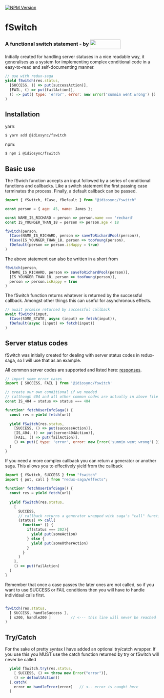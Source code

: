 [![NPM Version][npm-image]][npm-url]
# fSwitch
<h3>A functional switch statement - by <a href="https://www.npmjs.com/~idiosync"><img width="100px" height="31px" valign="middle" src="https://storage.googleapis.com/idiosync-web-images/telescope/idiosync_very_small.png"></a></h3>

Initially created for handling server statuses in a nice readable way, it generalises as a system for
implementing complex conditional code in a easy-to-read and self-documenting manner. 

```js
// use with redux-saga
yield fSwitch(res.status,
  [SUCCESS, () => put(successAction)],
  [FAIL, () => put(failAction)],
  () => put({ type: 'error', error: new Error('summin went wrong') })
)
```
 
## Installation

yarn:
```bash
$ yarn add @idiosync/fswitch
```

npm:
```bash
$ npm i @idiosync/fswitch
```

 

## Basic use
The fSwich function accepts an input followed by a series of conditional functions and callbacks. Like a switch statement the first 
passing case terminates the process. Finally, a default callback can be passed.

```js
import { fSwitch, fCase, fDefault } from "@idiosync/fswitch"

const person = { age: 45, name: James };

const NAME_IS_RICHARD = person => person.name === 'rechard'
const IS_YOUNGER_THAN_18 = person => person.age < 18

fSwitch(person,
  fCase(NAME_IS_RICHARD, person => saveToRichardPool(person)),
  fCase(IS_YOUNGER_THAN_18, person => tooYoung(person),
  fDefault(person => person.isHappy = true)
)
```

The above statement can also be written in a short from
```js
fSwitch(person,
  [NAME_IS_RICHARD, person => saveToRichardPool(person)],
  [IS_YOUNGER_THAN_18, person => tooYoung(person)],
  person => person.isHappy = true
)
``` 

The fSwitch function returns whatever is returned by the successful callback.
Amongst other things this can useful for asynchronous effects.
```js
// await promise returned by successful callback
await fSwitch(input,
  fCase(SOME_STATE, async (input) => fetch(input)),
  fDefault(async (input) => fetch(input))
)
```

## Server status codes
fSwitch was initially created for dealing with server status codes in
redux-saga, so I will use that as an example.

All common server codes are supported and listed here: [responses]. 

```js
// import some error cases
import { SUCCESS, FAIL } from '@idiosync/fswitch'

// create our own conditional if we needed
// (although 404 and all other common codes are actually in above file too)
const IS_404 = status => status === 404

function* fetchUserInfoSaga() {
  const res = yield fetch(url)
  
  yield fSwitch(res.status,
    [SUCCESS, () => put(successAction)],
    [IS_404, () => put(server404Action)],
    [FAIL, () => put(failAction)],
    () => put({ type: 'error', error: new Error('summin went wrong') })
  )
}
```

If you need a more complex callback you can return a generator or another saga.
This allows you to effectively yield from the callback

```js
import { fSwitch, SUCCESS } from "fswitch"
import { put, call } from "redux-saga/effects";
 
function* fetchUserInfoSaga() {
  const res = yield fetch(url)
  
  yield fSwitch(res.status,
    [
      SUCCESS,
      // callback returns a generator wrapped with saga's "call" function 
      (status) => call( 
        function* () {
          if(status === 202){
            yield put(someAction)
          } else {
            yield put(someOtherAction)
          }
        }
      )
    ],
    () => put(failAction)
  )
}
```

Remember that once a case passes the later ones are not called, so if you want to use SUCCESS or FAIL conditions
then you will have to handle individaul calls first.

```js

fSwitch(res.status, 
  [ SUCCESS, handleSuccess ],
  [ s200, handle200 ]         // <--- this line will never be reached
) 

```

## Try/Catch
For the sake of pretty syntax I have added an optional try/catch wrapper. If you use this you 
MUST use the catch function returned by try or fSwitch will never be called
```js
  yield fSwitch.try(res.status,
    [ SUCCESS, () => throw new Error("error")],
    () => defaultAction()
  ).catch(
    error => handleError(error)   // <-- error is caught here
  )
```
 

[npm-image]: https://img.shields.io/npm/v/@idiosync/fswitch
[npm-url]: https://www.npmjs.com/package/@idiosync/fswitch
[responses]: https://github.com/trickeyd/fswitch/blob/master/cases/responses.js 
